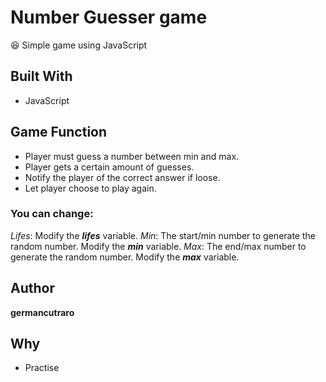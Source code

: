 # Number Guesser game

:satisfied: Simple game using JavaScript

## Built With

* JavaScript

## Game Function
  - Player must guess a number between min and max.
  - Player gets a certain amount of guesses.
  - Notify the player of the correct answer if loose.
  - Let player choose to play again.

### You can change:
  *Lifes*: Modify the ***lifes*** variable.
  *Min*: The start/min number to generate the random number. Modify the ***min*** variable.
  *Max*: The end/max number to generate the random number. Modify the ***max*** variable.

## Author

**germancutraro**

## Why

* Practise
 

